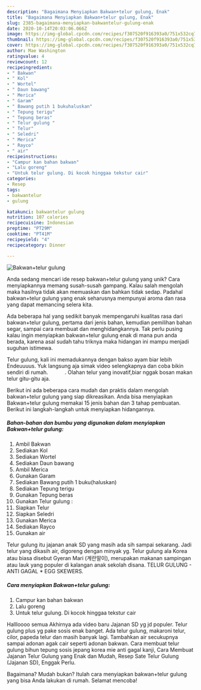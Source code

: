 ```yaml
---
description: "Bagaimana Menyiapkan Bakwan+telur gulung, Enak"
title: "Bagaimana Menyiapkan Bakwan+telur gulung, Enak"
slug: 2385-bagaimana-menyiapkan-bakwantelur-gulung-enak
date: 2020-10-14T20:03:06.066Z
image: https://img-global.cpcdn.com/recipes/f307520f916393a0/751x532cq70/bakwantelur-gulung-foto-resep-utama.jpg
thumbnail: https://img-global.cpcdn.com/recipes/f307520f916393a0/751x532cq70/bakwantelur-gulung-foto-resep-utama.jpg
cover: https://img-global.cpcdn.com/recipes/f307520f916393a0/751x532cq70/bakwantelur-gulung-foto-resep-utama.jpg
author: Mae Washington
ratingvalue: 4
reviewcount: 12
recipeingredient:
- " Bakwan"
- " Kol"
- " Wortel"
- " Daun bawang"
- " Merica"
- " Garam"
- " Bawang putih 1 bukuhaluskan"
- " Tepung terigu"
- " Tepung beras"
- " Telur gulung "
- " Telur"
- " Seledri"
- " Merica"
- " Rayco"
- " air"
recipeinstructions:
- "Campur kan bahan bakwan"
- "Lalu goreng"
- "Untuk telur gulung. Di kocok hinggaa tekstur cair"
categories:
- Resep
tags:
- bakwantelur
- gulung

katakunci: bakwantelur gulung 
nutrition: 107 calories
recipecuisine: Indonesian
preptime: "PT29M"
cooktime: "PT41M"
recipeyield: "4"
recipecategory: Dinner

---
```



![Bakwan+telur gulung](https://img-global.cpcdn.com/recipes/f307520f916393a0/751x532cq70/bakwantelur-gulung-foto-resep-utama.jpg)

Anda sedang mencari ide resep bakwan+telur gulung yang unik? Cara menyiapkannya memang susah-susah gampang. Kalau salah mengolah maka hasilnya tidak akan memuaskan dan bahkan tidak sedap. Padahal bakwan+telur gulung yang enak seharusnya mempunyai aroma dan rasa yang dapat memancing selera kita.

Ada beberapa hal yang sedikit banyak mempengaruhi kualitas rasa dari bakwan+telur gulung, pertama dari jenis bahan, kemudian pemilihan bahan segar, sampai cara membuat dan menghidangkannya. Tak perlu pusing kalau ingin menyiapkan bakwan+telur gulung enak di mana pun anda berada, karena asal sudah tahu triknya maka hidangan ini mampu menjadi suguhan istimewa.

Telur gulung, kali ini memadukannya dengan bakso ayam biar lebih Endeuuuus. Yuk langsung aja simak video selengkapnya dan coba bikin sendiri di rumah. ⠀⠀⠀⠀. Olahan telur yang inovatif,biar nggak bosan makan telur gitu-gitu aja.


Berikut ini ada beberapa cara mudah dan praktis dalam mengolah bakwan+telur gulung yang siap dikreasikan. Anda bisa menyiapkan Bakwan+telur gulung memakai 15 jenis bahan dan 3 tahap pembuatan. Berikut ini langkah-langkah untuk menyiapkan hidangannya.

<!--inarticleads1-->

##### Bahan-bahan dan bumbu yang digunakan dalam menyiapkan Bakwan+telur gulung:

1. Ambil  Bakwan
1. Sediakan  Kol
1. Sediakan  Wortel
1. Sediakan  Daun bawang
1. Ambil  Merica
1. Gunakan  Garam
1. Sediakan  Bawang putih 1 buku(haluskan)
1. Sediakan  Tepung terigu
1. Gunakan  Tepung beras
1. Gunakan  Telur gulung :
1. Siapkan  Telur
1. Siapkan  Seledri
1. Gunakan  Merica
1. Sediakan  Rayco
1. Gunakan  air


Telur gulung itu jajanan anak SD yang masih ada sih sampai sekarang. Jadi telur yang dikasih air, digoreng dengan minyak yg. Telur gulung ala Korea atau biasa disebut Gyeran Mari (계란말이), merupakan makanan sampingan atau lauk yang populer di kalangan anak sekolah disana. TELUR GULUNG - ANTI GAGAL * EGG SKEWERS. 

<!--inarticleads2-->

##### Cara menyiapkan Bakwan+telur gulung:

1. Campur kan bahan bakwan
1. Lalu goreng
1. Untuk telur gulung. Di kocok hinggaa tekstur cair


Hallloooo semua Akhirnya ada video baru Jajanan SD yg jd populer. Telur gulung plus yg pake sosis enak banget. Ada telur gulung, makaroni telur, cilor, papeda telur dan masih banyak lagi. Tambahkan air secukupnya sampai adonan agak cair seperti adonan bakwan. Cara membuat telur gulung bihun tepung sosis jepang korea mie anti gagal kanji, Cara Membuat Jajanan Telur Gulung yang Enak dan Mudah, Resep Sate Telur Gulung (Jajanan SD), Enggak Perlu. 

Bagaimana? Mudah bukan? Itulah cara menyiapkan bakwan+telur gulung yang bisa Anda lakukan di rumah. Selamat mencoba!
